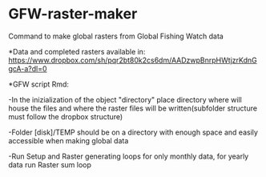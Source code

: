 # GFW-raster-maker
Command to make global rasters from Global Fishing Watch data

*Data and completed rasters available in: https://www.dropbox.com/sh/pqr2bt80k2cs6dm/AADzwpBnrpHWtjzrKdnGgcA-a?dl=0


*GFW script Rmd:

-In the inizialization of the object "directory" place directory where will house the files 
and where the raster files will be written(subfolder structure must follow the dropbox structure)

-Folder [disk]/TEMP should be on a directory with enough space and easily accessible when making global data

-Run Setup and Raster generating loops for only monthly data, for yearly data run Raster sum loop
